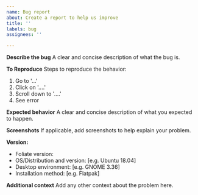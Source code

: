 ```yaml
---
name: Bug report
about: Create a report to help us improve
title: ''
labels: bug
assignees: ''

---
```


**Describe the bug**
A clear and concise description of what the bug is.

**To Reproduce**
Steps to reproduce the behavior:
1. Go to '...'
2. Click on '....'
3. Scroll down to '....'
4. See error

**Expected behavior**
A clear and concise description of what you expected to happen.

**Screenshots**
If applicable, add screenshots to help explain your problem.

**Version:**
 - Foliate version:
 - OS/Distribution and version: [e.g. Ubuntu 18.04]
 - Desktop environment: [e.g. GNOME 3.36]
 - Installation method: [e.g. Flatpak]

**Additional context**
Add any other context about the problem here.
